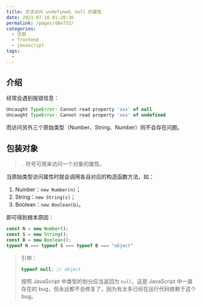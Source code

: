 ```yaml
---
title: 无法访问 undefined、null 的属性
date: 2021-07-16 01:28:36
permalink: /pages/d8e732/
categories: 
  - 全部
  - frontend
  - javascript
tags: 
  - 
---
```


## 介绍

经常会遇到报错信息：

```js
Uncaught TypeError: Cannot read property 'xxx' of null
Uncaught TypeError: Cannot read property 'xxx' of undefined
```

而访问另外三个原始类型（Number、String、Number）则不会存在问题。



## 包装对象

> `.` 符号可用来访问一个对象的属性。

当原始类型访问属性时就会调用各自对应的构造函数方法，如：

1. Number：`new Number(n)`；
2. String：`new String(s)`；
3. Boolean：`new Boolean(b)`。

即可得到根本原因：

```js
const N = new Number();
const S = new String();
const B = new Boolean();
typeof N === typeof S === typeof B === "object"
```



> 引申：
>
> ```js
> typeof null; // object
> ```
>
> 按照 JavaScript 中类型的划分应当返回为 `null`，这是 JavaScript 中一直存在的 bug，但永远都不会修复了，因为有太多已经在运行代码依赖于这个 bug。

